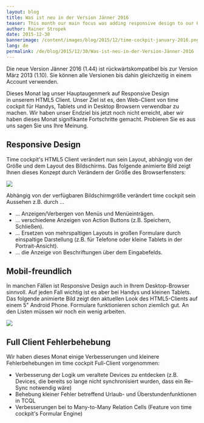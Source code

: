 ```yaml
---
layout: blog
title: Was ist neu in der Version Jänner 2016
teaser: This month our main focus was adding responsive design to our HTML5 client. Our goal is to make time cockpit's web client usable on phone, tablets and in desktop browsers. We have not reached our final goal yet but we have made significant progress this month. Try it and tell us what you think.
author: Rainer Stropek
date: 2015-12-30
bannerimage: /content/images/blog/2015/12/time-cockpit-january-2016.png
lang: de
permalink: /de/blog/2015/12/30/Was-ist-neu-in-der-Version-Jänner-2016
---
```


<p>Die neue Version Jänner 2016 (1.44) ist rückwärtskompatibel bis zur Version März 2013 (1.10). Sie können alle Versionen bis dahin gleichzeitig in einem Account verwenden.</p><p>Dieses Monat lag unser Hauptaugenmerk auf Responsive Design in unserem HTML5 Client. Unser Ziel ist es, den Web-Client von time cockpit für Handys, Tablets und in Desktop Browsern verwendbar zu machen. Wir haben unser Endziel bis jetzt noch nicht erreicht, aber wir haben dieses Monat signifikante Fortschritte gemacht. Probieren Sie es aus uns sagen Sie uns Ihre Meinung. </p><h2>Responsive Design</h2><p>Time cockpit's HTML5 Client verändert nun sein Layout, abhängig von der Größe und dem Layout des Bildschirms. Das folgende animierte Bild zeigt Ihnen dieses Konzept durch Verändern der Größe des Browserfensters:<br /></p><p>
  <img src="{{site.baseurl}}/content/images/blog/2015/12/Time-Cockpit-Responsive-Design.gif" />
</p><p>Abhängig von der verfügbaren Bildschirmgröße verändert time cockpit sein Aussehen z.B. durch ...<br /></p><ul>
  <li>... Anzeigen/Verbergen von Menüs und Menüeinträgen.</li>
  <li>... verschiedene Anzeigen von Action Buttons (z.B. Speichern, Schließen).</li>
  <li>... Ersetzen von mehrspaltigen Layouts in großen Formulare durch einspaltige Darstellung (z.B. für Telefone oder kleine Tablets in der Portrait-Ansicht). </li>
  <li>... die Anzeige von Beschriftungen über dem Eingabefelds.</li>
</ul><h2>Mobil-freundlich 
<br /></h2><p>In manchen Fällen ist Responsive Design auch in Ihrem Desktop-Browser sinnvoll. Auf jeden Fall wichtig ist es aber bei Handys und kleinen Tablets. Das folgende animierte Bild zeigt den aktuellen Look des HTML5-Clients auf einem 5" Android Phone. Formulare funktionieren schon ziemlich gut. An den Listen müssen wir noch ein wenig arbeiten. <br /></p><p>
  <img src="{{site.baseurl}}/content/images/blog/2015/12/Time-Cockpit-Mobile-Phone.gif" />
</p><h2>Full Client Fehlerbehebung</h2><p>Wir haben dieses Monat einige Verbesserungen und kleinere Fehlerbehebungen im time cockpit Full-Client vorgenommen: </p><ul>
  <li>Verbesserung der Logik um veraltete Devices zu entdecken (z.B. Devices, die bereits so lange nicht synchronisiert wurden, dass ein Re-Sync notwendig wäre)</li>
  <li>Behebung kleiner Fehler betreffend Urlaub- und Überstundenfunktionen in TCQL</li>
  <li>Verbesserungen bei to Many-to-Many Relation Cells (Feature von time cockpit's Formular Engine)</li>
</ul>